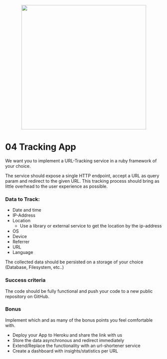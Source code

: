 <p align="center"><a href="https://additive.eu" target="_blank"><img src="https://additive-trial-day.s3.eu-central-1.amazonaws.com/logo.png" width="400"></a></p>


# 04 Tracking App


We want you to implement a URL-Tracking service in a ruby framework of your choice.

The service should expose a single HTTP endpoint, accept a URL as query param and redirect to the given URL. This tracking process should bring as little overhead to the user experience as possible.

### Data to Track:

- Date and time
- IP-Address
- Location
    - Use a library or external service to get the location by the ip-address
- OS
- Device
- Referrer
- URL
- Language

The collected data should be persisted on a storage of your choice (Database, Filesystem, etc..)

### Success criteria

The code should be fully functional and push your code to a new public repository on GitHub.

### Bonus
Implement which and as many of the bonus points you feel comfortable with.
- Deploy your App to Heroku and share the link with us
- Store the data asynchronous and redirect immediately
- Extend/Replace the functionality with an url-shortener service
- Create a dashboard with insights/statistics per URL
